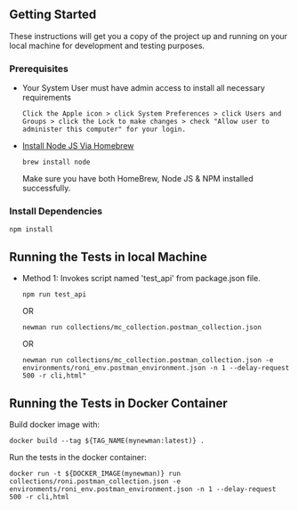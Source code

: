 ## Getting Started

These instructions will get you a copy of the project up and running on your local machine for development and testing purposes.

### Prerequisites

- Your System User must have admin access to install all necessary requirements

  ```
  Click the Apple icon > click System Preferences > click Users and Groups > click the Lock to make changes > check "Allow user to administer this computer" for your login.
  ```

- [Install Node JS Via Homebrew](https://nodejs.org/en/)
  ```
  brew install node
  ```
  Make sure you have both HomeBrew, Node JS & NPM installed successfully.

### Install Dependencies

```
npm install
```

## Running the Tests in local Machine

- Method 1: Invokes script named 'test_api' from package.json file.
  ```
  npm run test_api
  ```
  OR
  ```
  newman run collections/mc_collection.postman_collection.json
  ```
  OR
  ```
  newman run collections/mc_collection.postman_collection.json -e environments/roni_env.postman_environment.json -n 1 --delay-request 500 -r cli,html"
  ```

## Running the Tests in Docker Container

Build docker image with:

```
docker build --tag ${TAG_NAME(mynewman:latest)} .
```

Run the tests in the docker container:

```
docker run -t ${DOCKER_IMAGE(mynewman)} run collections/roni.postman_collection.json -e environments/roni_env.postman_environment.json -n 1 --delay-request 500 -r cli,html
```
